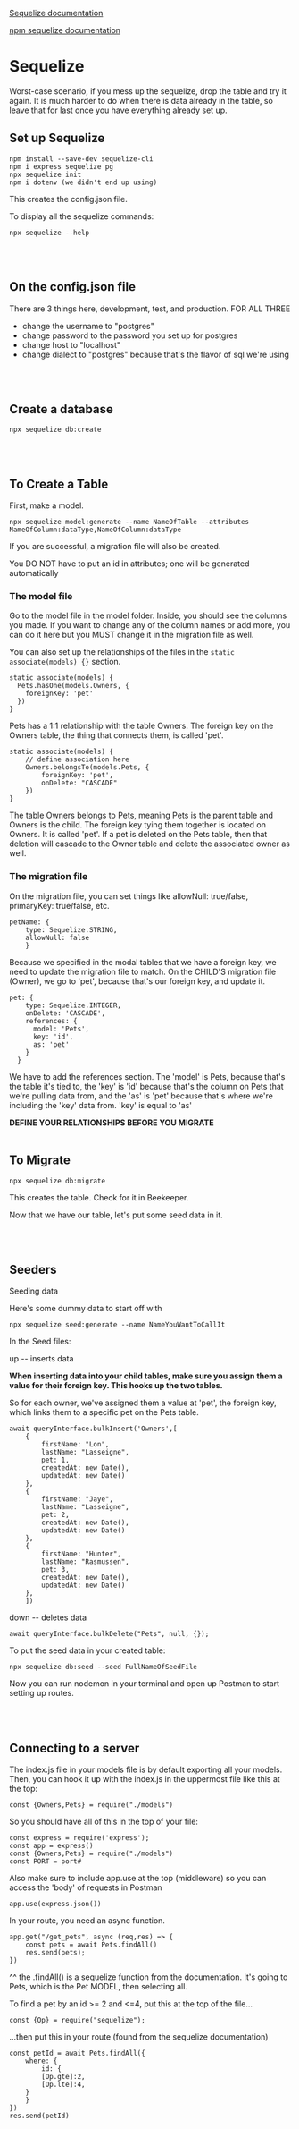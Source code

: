 [Sequelize documentation](https://sequelize.org/docs/v6/core-concepts/model-querying-basics/)

[npm sequelize documentation](https://www.npmjs.com/package/sequelize-cli#documentation)

# Sequelize

Worst-case scenario, if you mess up the sequelize, drop the table and try it again. It is much harder to do when there is data already in the table, so leave that for last once you have everything already set up.

## Set up Sequelize

    npm install --save-dev sequelize-cli
    npm i express sequelize pg
    npx sequelize init
    npm i dotenv (we didn't end up using)

This creates the config.json file.

To display all the sequelize commands:

    npx sequelize --help

<br>
<br>

## On the config.json file

There are 3 things here, development, test, and production. FOR ALL THREE

- change the username to "postgres"
- change password to the password you set up for postgres
- change host to "localhost"
- change dialect to "postgres" because that's the flavor of sql we're using

<br>
<br>

## Create a database

    npx sequelize db:create

<br>
<br>

## To Create a Table

First, make a model.

    npx sequelize model:generate --name NameOfTable --attributes NameOfColumn:dataType,NameOfColumn:dataType

If you are successful, a migration file will also be created.

You DO NOT have to put an id in attributes; one will be generated automatically

### The model file

Go to the model file in the model folder.
Inside, you should see the columns you made. If you want to change any of the column names or add more, you can do it here but you MUST change it in the migration file as well.

You can also set up the relationships of the files in the `static associate(models) {}` section.

    static associate(models) {
      Pets.hasOne(models.Owners, {
        foreignKey: 'pet'
      })
    }

Pets has a 1:1 relationship with the table Owners. The foreign key on the Owners table, the thing that connects them, is called 'pet'.

    static associate(models) {
        // define association here
        Owners.belongsTo(models.Pets, {
            foreignKey: 'pet',
            onDelete: "CASCADE"
        })
    }

The table Owners belongs to Pets, meaning Pets is the parent table and Owners is the child. The foreign key tying them together is located on Owners. It is called 'pet'. If a pet is deleted on the Pets table, then that deletion will cascade to the Owner table and delete the associated owner as well.

### The migration file

On the migration file, you can set things like allowNull: true/false, primaryKey: true/false, etc.

    petName: {
        type: Sequelize.STRING,
        allowNull: false
        }

Because we specified in the modal tables that we have a foreign key, we need to update the migration file to match. On the CHILD'S migration file (Owner), we go to 'pet', because that's our foreign key, and update it.

    pet: {
        type: Sequelize.INTEGER,
        onDelete: 'CASCADE',
        references: {
          model: 'Pets',
          key: 'id',
          as: 'pet'
        }
      }

We have to add the references section. The 'model' is Pets, because that's the table it's tied to, the 'key' is 'id' because that's the column on Pets that we're pulling data from, and the 'as' is 'pet' because that's where we're including the 'key' data from. 'key' is equal to 'as'

**DEFINE YOUR RELATIONSHIPS BEFORE YOU MIGRATE**
<br>
<br>

## To Migrate

    npx sequelize db:migrate

This creates the table. Check for it in Beekeeper.

Now that we have our table, let's put some seed data in it.

<br>
<br>

## Seeders

Seeding data

Here's some dummy data to start off with

    npx sequelize seed:generate --name NameYouWantToCallIt

In the Seed files:

up -- inserts data

**When inserting data into your child tables, make sure you assign them a value for their foreign key. This hooks up the two tables.**

So for each owner, we've assigned them a value at 'pet', the foreign key, which links them to a specific pet on the Pets table.

    await queryInterface.bulkInsert('Owners',[
        {
            firstName: "Lon",
            lastName: "Lasseigne",
            pet: 1,
            createdAt: new Date(),
            updatedAt: new Date()
        },
        {
            firstName: "Jaye",
            lastName: "Lasseigne",
            pet: 2,
            createdAt: new Date(),
            updatedAt: new Date()
        },
        {
            firstName: "Hunter",
            lastName: "Rasmussen",
            pet: 3,
            createdAt: new Date(),
            updatedAt: new Date()
        },
        ])

down -- deletes data

    await queryInterface.bulkDelete("Pets", null, {});

To put the seed data in your created table:

    npx sequelize db:seed --seed FullNameOfSeedFile

Now you can run nodemon in your terminal and open up Postman to start setting up routes.

<br>
<br>

## Connecting to a server

The index.js file in your models file is by default exporting all your models. Then, you can hook it up with the index.js in the uppermost file like this at the top:

    const {Owners,Pets} = require("./models")

So you should have all of this in the top of your file:

    const express = require('express');
    const app = express()
    const {Owners,Pets} = require("./models")
    const PORT = port#

Also make sure to include app.use at the top (middleware) so you can access the 'body' of requests in Postman

    app.use(express.json())

In your route, you need an async function.

    app.get("/get_pets", async (req,res) => {
        const pets = await Pets.findAll()
        res.send(pets);
    })

^^ the .findAll() is a sequelize function from the documentation. It's going to Pets, which is the Pet MODEL, then selecting all.

To find a pet by an id >= 2 and <=4, put this at the top of the file...

    const {Op} = require("sequelize");

...then put this in your route (found from the sequelize documentation)

    const petId = await Pets.findAll({
        where: {
            id: {
            [Op.gte]:2,
            [Op.lte]:4,
        }
        }
    })
    res.send(petId)

